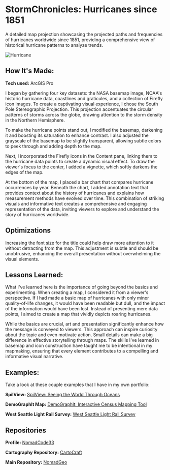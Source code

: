 # StormChronicles: Hurricanes since 1851
A detailed map projection showcasing the projected paths and frequencies of hurricanes worldwide since 1851, providing a comprehensive view of historical hurricane patterns to analyze trends.

<img alt = "Hurricane" img src="./Hurricane_Projection_EmekaEmeche.jpg"/>

## How It's Made:

**Tech used:** ArcGIS Pro

I began by gathering four key datasets: the NASA basemap image, NOAA's historic hurricane data, coastlines and graticules, and a collection of Firefly icon images. To create a captivating visual experience, I chose the South Pole Stereographic Projection. This projection accentuates the circular patterns of storms across the globe, drawing attention to the storm density in the Northern Hemisphere.

To make the hurricane points stand out, I modified the basemap, darkening it and boosting its saturation to enhance contrast. I also adjusted the grayscale of the basemap to be slightly transparent, allowing subtle colors to peek through and adding depth to the map.

Next, I incorporated the Firefly icons in the Content pane, linking them to the hurricane data points to create a dynamic visual effect. To draw the viewer's focus to the center, I added a vignette, which softly darkens the edges of the map.

At the bottom of the map, I placed a bar chart that compares hurricane occurrences by year. Beneath the chart, I added annotation text that provides context about the history of hurricanes and explains how measurement methods have evolved over time. This combination of striking visuals and informative text creates a comprehensive and engaging representation of the data, inviting viewers to explore and understand the story of hurricanes worldwide.

## Optimizations

Increasing the font size for the title could help draw more attention to it without detracting from the map. This adjustment is subtle and should be unobtrusive, enhancing the overall presentation without overwhelming the visual elements.

## Lessons Learned:

What I've learned here is the importance of going beyond the basics and experimenting. When creating a map, I considered it from a viewer's perspective. If I had made a basic map of hurricanes with only minor quality-of-life changes, it would have been readable but dull, and the impact of the information would have been lost. Instead of presenting mere data points, I aimed to create a map that vividly depicts roaring hurricanes.

While the basics are crucial, art and presentation significantly enhance how the message is conveyed to viewers. This approach can inspire curiosity about the topic and even motivate action. Small details can make a big difference in effective storytelling through maps. The skills I've learned in basemap and icon construction have taught me to be intentional in my mapmaking, ensuring that every element contributes to a compelling and informative visual narrative.

## Examples:
Take a look at these couple examples that I have in my own portfolio:

**SpilView:** [SpilView: Seeing the World Through Oceans](https://github.com/NomadCode33/NomadGeo/tree/main/CartoCraft/SpilView)

**DemoGraphIt Map:** [DemoGraphIt: Interactive Census Mapping Tool](https://github.com/NomadCode33/NomadGeo/tree/main/DemoGraphIt)

**West Seattle Light Rail Survey:** [West Seattle Light Rail Survey](https://github.com/NomadCode33/NomadGeo/tree/main/Furtado-Associates-Projects/West%20Seattle%20Light%20Rail%20Survey)

## Repositories
**Profile:** [NomadCode33](https://github.com/NomadCode33)

**Cartography Repository:** [CartoCraft](https://github.com/NomadCode33/NomadGeo/tree/main/CartoCraft)

**Main Repository:** [NomadGeo](https://github.com/NomadCode33/NomadGeo)
